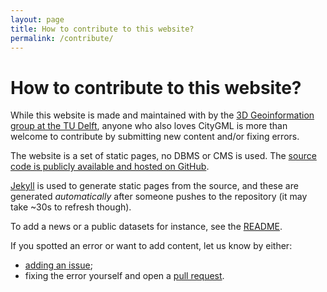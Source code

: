 ```yaml
---
layout: page
title: How to contribute to this website?
permalink: /contribute/
---
```


# How to contribute to this website?

While this website is made and maintained with <i class="fa fa-heart" aria-hidden="true"></i> by the [3D Geoinformation group at the TU Delft](https://3d.bk.tudelft.nl), anyone who also loves CityGML is more than welcome to contribute by submitting new content and/or fixing errors.

The website is a set of static pages, no DBMS or CMS is used. 
The [source code is publicly available and hosted on GitHub](https://github.com/tudelft3d/website-citygml).

[Jekyll](http://www.jekyllrb.com) is used to generate static pages from the source, and these are generated *automatically* after someone pushes to the repository (it may take ~30s to refresh though).

To add a news or a public datasets for instance, see the [README](https://github.com/tudelft3d/website-citygml/blob/master/README.md).

If you spotted an error or want to add content, let us know by either: 

  - [adding an issue](https://github.com/tudelft3d/website-citygml/issues);
  - fixing the error yourself and open a [pull request](https://help.github.com/articles/about-pull-requests/).









